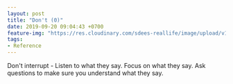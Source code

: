 ```yaml
---
layout: post
title: "Don't (0)"
date: 2019-09-20 09:04:43 +0700
feature-img: "https://res.cloudinary.com/sdees-reallife/image/upload/v1555658919/sample_feature_img.png"
tags:
- Reference
---
```

Don't interrupt - Listen to what they say. Focus on what they say. Ask questions to make sure you understand what they say.
